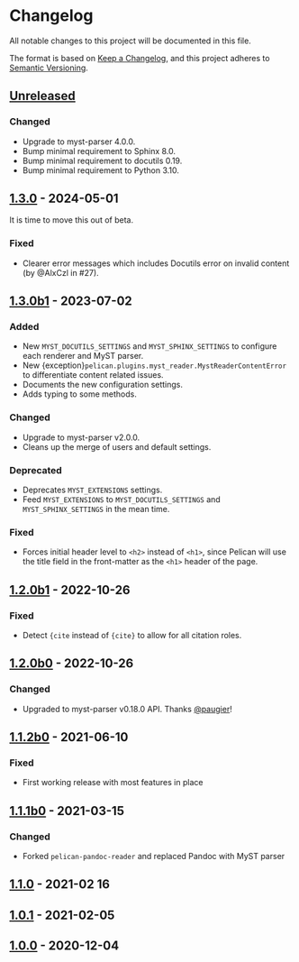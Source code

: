 # Changelog

All notable changes to this project will be documented in this file.

The format is based on [Keep a Changelog](https://keepachangelog.com/en/1.0.0/),
and this project adheres to [Semantic Versioning](https://semver.org/spec/v2.0.0.html).


## [Unreleased]

### Changed

- Upgrade to myst-parser 4.0.0.
- Bump minimal requirement to Sphinx 8.0.
- Bump minimal requirement to docutils 0.19.
- Bump minimal requirement to Python 3.10.

## [1.3.0] - 2024-05-01

It is time to move this out of beta.

### Fixed

- Clearer error messages which includes Docutils error on invalid content (by @AlxCzl in #27).

## [1.3.0b1] - 2023-07-02

### Added

- New `MYST_DOCUTILS_SETTINGS` and `MYST_SPHINX_SETTINGS` to configure each renderer and MyST parser.
- New {exception}`pelican.plugins.myst_reader.MystReaderContentError` to differentiate content related issues.
- Documents the new configuration settings.
- Adds typing to some methods.

### Changed

- Upgrade to myst-parser v2.0.0.
- Cleans up the merge of users and default settings.

### Deprecated

- Deprecates `MYST_EXTENSIONS` settings.
- Feed `MYST_EXTENSIONS` to `MYST_DOCUTILS_SETTINGS` and `MYST_SPHINX_SETTINGS` in the mean time.

### Fixed

- Forces initial header level to `<h2>` instead of `<h1>`, since Pelican will use the title field in the front-matter as the `<h1>` header of the page.

## [1.2.0b1] - 2022-10-26

### Fixed

- Detect `{cite` instead of `{cite}` to allow for all citation roles.

## [1.2.0b0] - 2022-10-26

### Changed

- Upgraded to myst-parser v0.18.0 API. Thanks [@paugier]!

## [1.1.2b0] - 2021-06-10

### Fixed

- First working release with most features in place

## [1.1.1b0] - 2021-03-15

### Changed

- Forked `pelican-pandoc-reader` and replaced Pandoc with MyST parser

## [1.1.0] - 2021-02 16

## [1.0.1] - 2021-02-05

## [1.0.0] - 2020-12-04

[Unreleased]: https://github.com/ashwinvis/myst-reader/compare/1.3.0...HEAD
[1.3.0]: https://github.com/ashwinvis/myst-reader/compare/1.3.0b1...1.3.0
[1.3.0b1]: https://github.com/ashwinvis/myst-reader/compare/1.2.0b1...1.3.0b1
[1.2.0b1]: https://github.com/ashwinvis/myst-reader/compare/1.2.0b0...1.2.0b1
[1.2.0b0]: https://github.com/ashwinvis/myst-reader/compare/1.1.2b0...1.2.0b0
[1.1.2b0]: https://github.com/ashwinvis/myst-reader/compare/1.1.1b0...1.1.2b0
[1.1.1b0]: https://github.com/ashwinvis/myst-reader/compare/1.1.0...1.1.1b0
[1.1.0]: https://github.com/ashwinvis/myst-reader/releases/tag/1.1.0
[1.0.1]: https://github.com/ashwinvis/myst-reader/releases/tag/1.0.1
[1.0.0]: https://github.com/ashwinvis/myst-reader/releases/tag/1.0.0
[@paugier]: https://github.com/paugier
